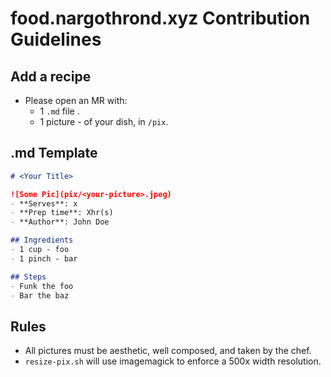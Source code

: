 # food.nargothrond.xyz Contribution Guidelines

## Add a recipe
- Please open an MR with:
    - 1 `.md` file .
    - 1 picture - of your dish, in `/pix`.

## .md Template
```md
# <Your Title>

![Some Pic](pix/<your-picture>.jpeg)
- **Serves**: x
- **Prep time**: Xhr(s)
- **Author**: John Doe

## Ingredients
- 1 cup - foo
- 1 pinch - bar

## Steps
- Funk the foo
- Bar the baz
```

## Rules
- All pictures must be aesthetic, well composed, and taken by the chef. 
- `resize-pix.sh` will use imagemagick to enforce a 500x width resolution.
